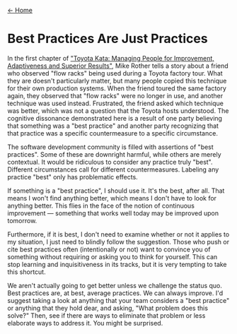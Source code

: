 [← Home](README.md)

# Best Practices Are Just Practices

In the first chapter of ["Toyota Kata: Managing People for Improvement,
Adaptiveness and Superior
Results"](https://www.amazon.com/Toyota-Kata-Managing-Improvement-Adaptiveness/dp/0071635238),
Mike Rother tells a story about a friend who observed "flow racks" being used
during a Toyota factory tour. What they are doesn't particularly matter, but
many people copied this technique for their own production systems. When the
friend toured the same factory again, they observed that "flow racks" were no
longer in use, and another technique was used instead. Frustrated, the friend
asked which technique was better, which was not a question that the Toyota hosts
understood. The cognitive dissonance demonstrated here is a result of one party
believing that something was a "best practice" and another party recognizing
that that practice was a specific countermeasure to a specific circumstance.

The software development community is filled with assertions of "best
practices". Some of these are downright harmful, while others are merely
contextual. It would be ridiculous to consider any practice truly "best".
Different circumstances call for different countermeasures. Labeling any
practice "best" only has problematic effects.

If something is a "best practice", I should use it. It's the best, after all.
That means I won't find anything better, which means I don't have to look for
anything better. This flies in the face of the notion of continuous improvement
&mdash; something that works well today may be improved upon tomorrow.

Furthermore, if it is best, I don't need to examine whether or not it applies to
my situation, I just need to blindly follow the suggestion. Those who push or
cite best practices often (intentionally or not) want to convince you of
something without requiring or asking you to think for yourself. This can stop
learning and inquisitiveness in its tracks, but it is very tempting to take this
shortcut.

We aren't actually going to get better unless we challenge the status quo. Best
practices are, at best, average practices. We can always improve. I'd suggest
taking a look at anything that your team considers a "best practice" or anything
that they hold dear, and asking, "What problem does this solve?" Then, see if
there are ways to eliminate that problem or less elaborate ways to address it.
You might be surprised.
